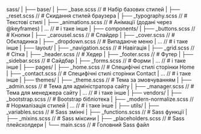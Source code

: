 sass/
|
├── base/
|   ├── _base.scss              // # Набір базових стилей
|   ├── _reset.scss             // # Скидання стилей браузера
|   ├── _typography.scss        // # Текстові стилі
|   ├── _animations.scss        // # Анімації (додані через @keyframes)
|   …                           // # і таке інше
|
├── components/
|   ├── _buttons.scss           // # Кнопки
|   ├── _carousel.scss          // # Слайдер
|   ├── _cover.scss             // # Обкладинка
|   ├── _dropdown.scss          // # Випадаюче меню
|   …                           // # і таке інше
|
├── layout/
|   ├── _navigation.scss        // # Навігація
|   ├── _grid.scss              // # Сітка
|   ├── _header.scss            // # Хедер
|   ├── _footer.scss            // # Футер
|   ├── _sidebar.scss           // # Сайдбар
|   ├── _forms.scss             // # Форми
|   …                           // # і таке інше
|
├── pages/
|   ├── _home.scss              // # Специфічні стилі сторінки Home
|   ├── _contact.scss           // # Специфічні стилі сторінки Contact
|   …                           // # і таке інше
|
├── themes/
|   ├── _theme.scss             // # Тема за змовчуванням
|   ├── _admin.scss             // # Тема для адміністратора сайту
|   ├── _manager.scss           // # Тема для менеджера сайту
|   …                           // # і таке інше
|
├── vendors/
|   ├── _bootstrap.scss         // # Bootstrap бібліотека
|   ├── _modern-normalize.scss  // # Нормалізація стилей
|   …                           // # і таке інше
|
├── utils/
|   ├── _variables.scss         // # Sass змінні
|   ├── _functions.scss         // # Sass функції
|   ├── _mixins.scss            // # Sass міксини
|   ├── _placeholders.scss      // # Sass плейсхолдери
|
└── main.scss                   // # Головний Sass файл